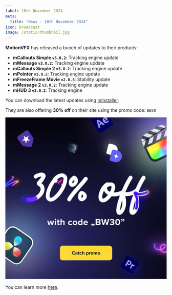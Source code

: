 ```yaml
---
label: 10th November 2024
meta:
  title: "News - 10th November 2024"
icon: broadcast
image: /static/thumbnail.jpg
---
```


**MotionVFX** has released a bunch of updates to their products:

- **mCallouts Simple `v3.0.2`:** Tracking engine update
- **mMessage `v3.0.2`:** Tracking engine update
- **mCallouts Simple 2 `v3.0.2`**: Tracking engine update
- **mPointer `v3.0.2`**: Tracking engine update
- **mFreezeFrame Movie `v2.0.5`**: Stability update
- **mMessage 2 `v3.0.2`**: Tracking engine update
- **mHUD 3 `v3.0.2`**: Tracking engine

You can download the latest updates using [mInstaller](https://www.motionvfx.com/minstaller).

They are also offering **30% off** on their site using the promo code: `BW30`

![](/static/motionvfx-promo.jpg)

You can learn more [here](https://www.motionvfx.com/black-weeks-2024).